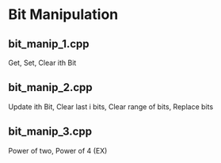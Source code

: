 # Bit Manipulation

## bit_manip_1.cpp
 Get, Set, Clear ith Bit

## bit_manip_2.cpp
 Update ith Bit, Clear last i bits, Clear range of bits, Replace bits

## bit_manip_3.cpp
 Power of two, Power of 4 (EX)